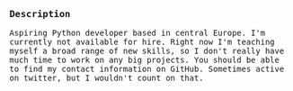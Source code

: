 <h3>
    <samp>Description</samp>
</h3>

<samp>
    Aspiring Python developer based in central Europe. I'm currently not available
    for hire. Right now I'm teaching myself a broad range of new skills, so I don't
    really have much time to work on any big projects. You should be able to find
    my contact information on GitHub. Sometimes active on twitter, but I wouldn't
    count on that.
</samp>
